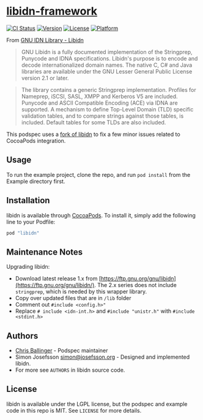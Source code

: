 # [libidn-framework](https://github.com/chrisballinger/libidn-framework)

[![CI Status](http://img.shields.io/travis/chrisballinger/libidn-framework.svg?style=flat)](https://travis-ci.org/chrisballinger/libidn-framework)
[![Version](https://img.shields.io/cocoapods/v/libidn.svg?style=flat)](http://cocoapods.org/pods/libidn)
[![License](https://img.shields.io/cocoapods/l/libidn.svg?style=flat)](http://cocoapods.org/pods/libidn)
[![Platform](https://img.shields.io/cocoapods/p/libidn.svg?style=flat)](http://cocoapods.org/pods/libidn)

From [GNU IDN Library - Libidn](http://www.gnu.org/software/libidn/)

> GNU Libidn is a fully documented implementation of the Stringprep, Punycode and IDNA specifications. Libidn's purpose is to encode and decode internationalized domain names. The native C, C# and Java libraries are available under the GNU Lesser General Public License version 2.1 or later.

> The library contains a generic Stringprep implementation. Profiles for Nameprep, iSCSI, SASL, XMPP and Kerberos V5 are included. Punycode and ASCII Compatible Encoding (ACE) via IDNA are supported. A mechanism to define Top-Level Domain (TLD) specific validation tables, and to compare strings against those tables, is included. Default tables for some TLDs are also included.

This podspec uses a [fork of libidn](https://github.com/chrisballinger/libidn/compare/v1.33-framework) to fix a few minor issues related to CocoaPods integration.

## Usage

To run the example project, clone the repo, and run `pod install` from the Example directory first.

## Installation

libidn is available through [CocoaPods](http://cocoapods.org). To install
it, simply add the following line to your Podfile:

```ruby
pod "libidn"
```

## Maintenance Notes

Upgrading libidn:

* Download latest release 1.x from [https://ftp.gnu.org/gnu/libidn](https://ftp.gnu.org/gnu/libidn/). The 2.x series does not include `stringprep`, which is needed by this wrapper library.
* Copy over updated files that are in `/lib` folder
* Comment out `#include <config.h>"`
* Replace `# include <idn-int.h>` and `#include "unistr.h"` with `#include <stdint.h>`

 
## Authors

* [Chris Ballinger](https://github.com/chrisballinger) - Podspec maintainer
* Simon Josefsson <simon@josefsson.org> - Designed and implemented libidn.
* For more see `AUTHORS` in libidn source code.

## License

libidn is available under the LGPL license, but the podspec and example code in this repo is MIT. See `LICENSE` for more details.